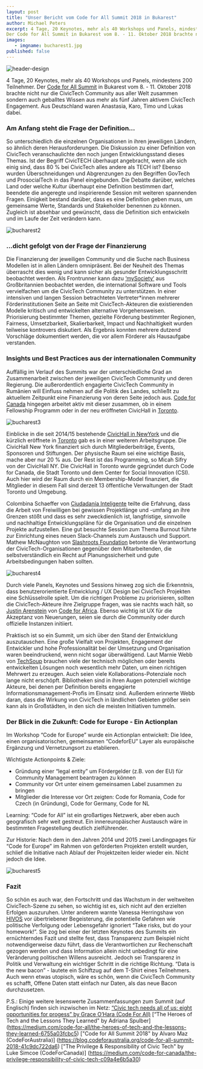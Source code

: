 ```yaml
---
layout: post
title: "Unser Bericht vom Code for All Summit 2018 in Bukarest"
author: Michael Peters
excerpt: 4 Tage, 20 Keynotes, mehr als 40 Workshops und Panels, mindestens 200 Teilnehmer.
Der Code for All Summit in Bukarest vom 8. - 11. Oktober 2018 brachte nicht nur die CivicTech Community aus aller Welt zusammen sondern auch geballtes Wissen aus mehr als fünf Jahren aktivem CivicTech Engagement. Aus Deutschland waren Anastasia, Karo, Timo und Lukas dabei.
images:
   - imgname: bucharest1.jpg
published: false
---
```

![header-design](/assets/blog/bucharest1.JPG)

4 Tage, 20 Keynotes, mehr als 40 Workshops und Panels, mindestens 200 Teilnehmer.
Der [Code for All Summit](https://heroesoftech.com) in Bukarest vom 8. - 11. Oktober 2018 brachte nicht nur die CivicTech Community aus aller Welt zusammen sondern auch geballtes Wissen aus mehr als fünf Jahren aktivem CivicTech Engagement. Aus Deutschland waren Anastasia, Karo, Timo und Lukas dabei.

### Am Anfang steht die Frage der Definition...

So unterschiedlich die einzelnen Organisationen in ihren jeweiligen Ländern, so ähnlich deren Herausforderungen. Die Diskussion zu einer Definition von CivicTech veranschaulichte den noch jungen Entwicklungsstand dieses Themas. Ist der Begriff CivicTECH überhaupt angebracht, wenn alle sich einig sind, dass 80 % bei CivicTech alles andere als TECH ist? Ebenso wurden Überschneidungen und Abgrenzungen zu den Begriffen GovTech und ProsocialTech in das Panel eingebunden. Die Debatte darüber, welches Land oder welche Kultur überhaupt eine Definition bestimmen darf, beendete die angeregte und inspirierende Session mit weiteren spannenden Fragen. Einigkeit bestand darüber, dass es eine Definition geben muss, um gemeinsame Werte, Standards und Stakeholder benennen zu können. Zugleich ist absehbar und gewünscht, dass die Definition sich entwickeln und im Laufe der Zeit verändern kann.

![bucharest2](/assets/blog/bucharest2.jpeg)

### ...dicht gefolgt von der Frage der Finanzierung

Die Finanzierung der jeweiligen Community und die Suche nach Business Modellen ist in allen Ländern omnipräsent. Bei der Neuheit des Themas überrascht dies wenig und kann sicher als gesunder Entwicklungsschritt beobachtet werden. Als Frontrunner kann dazu [‘mySociety’](https://www.mysociety.org/) aus Großbritannien beobachtet werden, die international Software und Tools vervielfachen um die CivicTech Community zu unterstützen.
In einer intensiven und langen Session betrachteten Vertreter*innen mehrerer Förderinstitutionen Seite an Seite mit CivicTech-Akteuren die existierenden Modelle kritisch und entwickelten alternative Vorgehensweisen. Priorisierung bestimmter Themen, gezielte Förderung bestimmter Regionen, Fairness, Umsetzbarkeit, Skalierbarkeit, Impact und Nachhaltigkeit wurden teilweise kontrovers diskutiert. Als Ergebnis konnten mehrere dutzend Vorschläge dokumentiert werden, die vor allem Förderer als Hausaufgabe verstanden.

### Insights und Best Practices aus der internationalen Community
Auffällig im Verlauf des Summits war der unterschiedliche Grad an Zusammenarbeit zwischen der jeweiligen CivicTech Community und deren Regierung. Die außerordentlich engagierte CivicTech Community in Rumänien will Einfluss nehmen auf die Politik des Landes, schließt zu aktuellem Zeitpunkt eine Finanzierung von deren Seite jedoch aus. [Code for Canada](https://codefor.ca) hingegen arbeitet aktiv mit dieser zusammen, ob in einem Fellowship Programm oder in der neu eröffneten CivicHall in [Toronto](https://civichallto.ca/).

![bucharest3](/assets/blog/bucharest3.JPG)

Einblicke in die seit 2014/15 bestehende [CivicHall in NewYork](https://civichall.org/) und die kürzlich eröffnete in [Toronto](https://civichallto.ca/) gab es in einer weiteren Arbeitsgruppe. Die CivicHall New York finanziert sich durch Mitgliederbeiträge, Events, Sponsoren und Stiftungen. Der physische Raum sei eine wichtige Basis, mache aber nur 20 % aus. Der Rest ist das Programming, so Micah Sifry von der CivicHall NY. Die CivicHall in Toronto wurde gegründet durch Code for Canada, die Stadt Toronto und dem Center for Social Innovation (CSI). Auch hier wird der Raum durch ein Membership-Model finanziert, die Mitglieder in diesem Fall sind derzeit 13 öffentliche Verwaltungen der Stadt Toronto und Umgebung.

Colombina Schaeffer von [Ciudadanía Inteligente](https://ciudadanointeligente.org/index-en/) teilte die Erfahrung, dass die Arbeit von Freiwilligen bei gewissen Projektlänge und -umfang an ihre Grenzen stößt und dass es sehr zweckdienlich ist, langfristige, sinnvolle und nachhaltige Entwicklungspläne für die Organisation und die einzelnen Projekte aufzustellen.
Eine gut besuchte Session zum Thema Burnout führte zur Einrichtung eines neuen Slack-Channels zum Austausch und Support. Mathew McNaughton von [Slashroots Foundation](https://www.slashroots.org/) betonte die Verantwortung der CivicTech-Organisationen gegenüber dem Mitarbeitenden, die selbstverständlich ein Recht auf Planungssicherheit und gute Arbeitsbedingungen haben sollten.

![bucharest4](/assets/blog/bucharest4.JPG)

Durch viele Panels, Keynotes und Sessions hinweg zog sich die Erkenntnis, dass benutzerorientierte Entwicklung / UX Design bei CivicTech Projekten eine Schlüsselrolle spielt. Um die richtigen Probleme zu priorisieren, sollten die CivicTech-Akteure ihre Zielgruppe fragen, was sie nachts wach hält, so [Justin Arenstein](https://twitter.com/justinarenstein) von [Code for Africa](https://codeforafrica.org/). Ebenso wichtig ist UX für die Akzeptanz von Neuerungen, seien sie durch die Community oder durch offizielle Instanzen initiiert.

Praktisch ist so ein Summit, um sich über den Stand der Entwicklung auszutauschen. Eine große Vielfalt von Projekten, Engagement der Entwickler und hohe Professionalität bei der Umsetzung und Organisation waren beeindruckend, wenn nicht sogar überwältigend. Laut Marnie Webb von [TechSoup](https://www.techsoup.org/) brauchen viele der technisch möglichen oder bereits entwickelten Lösungen noch wesentlich mehr Daten, um einen richtigen Mehrwert zu erzeugen. Auch seien viele Kollaborations-Potenziale noch lange nicht erschöpft. Bibliotheken sind in ihren Augen potenziell wichtige Akteure, bei denen per Definition bereits engagierte Informationsmanagement-Profis im Einsatz sind. Außerdem erinnerte Webb daran, dass die Wirkung von CivicTech in ländlichen Gebieten größer sein kann als in Großstädten, in den sich die meisten Initiativen tummeln.

### Der Blick in die Zukunft: Code for Europe - Ein Actionplan
Im Workshop “Code for Europe” wurde ein Actionplan entwickelt: Die Idee, einen organisatorischen, gemeinsamen “CodeforEU” Layer als europäische Ergänzung und Vernetzungsort zu etablieren.

Wichtigste Actionpoints & Ziele:

  * Gründung einer “legal entity” um Fördergelder (z.B. von der EU) für Community Management beantragen zu können
  * Community vor Ort unter einem gemeinsamen Label zusammen zu bringen
  * Mitglieder die Interesse vor Ort zeigten: Code for Romania, Code for Czech (in Gründung), Code for Germany, Code for NL

Learning:
“Code for All” ist ein großartiges Netzwerk, aber eben auch geografisch sehr weit gestreut. Ein innereuropäischer Austausch wäre in bestimmten Fragestellung deutlich zielführender.

Zur Historie: Nach dem in den Jahren 2014 und 2015 zwei Landingpages für “Code for Europe” im Rahmen von geförderten Projekten erstellt wurden, schlief die Initiative nach Ablauf der Projektzeiten leider wieder ein. Nicht jedoch die Idee.

![bucharest5](/assets/blog/bucharest5.jpg)


### Fazit

So schön es auch war, den Fortschritt und das Wachstum in der weltweiten CivicTech-Szene zu sehen, so wichtig ist es, sich nicht auf den erzielten Erfolgen auszuruhen. Unter anderem warnte Vanessa Herringshaw von [HIVOS](https://hivos.org/) vor übertriebener Begeisterung, die potentielle Gefahren wie politische Verfolgung oder Lebensgefahr ignoriert “Take risks, but do your homework!”. Sie zog bei einer der letzten Keynotes des Summits ein ernüchterndes Fazit und stellte fest, dass Transparenz zum Beispiel nicht notwendigerweise dazu führt, dass die Verantwortlichen zur Rechenschaft gezogen werden und dass Information allein nicht unbedingt für eine Veränderung politischen Willens ausreicht. Jedoch sei Transparenz in Politik und Verwaltung ein wichtiger Schritt in die richtige Richtung.
“Data is the new bacon” - lautete ein Schiftzug auf dem T-Shirt eines Teilnehmers. Auch wenn etwas utopisch, wäre es schön, wenn die CivicTech Community es schafft, Offene Daten statt einfach nur Daten, als das neue Bacon durchzusetzen.

P.S.:
Einige weitere lesenswerte Zusammenfassungen zum Summit (auf Englisch) finden sich inzwischen im Netz:
[“Civic tech needs all of us: eight opportunities for progess” by Grace O’Hara (Code For All)](https://medium.com/code-for-all/civic-tech-needs-all-of-us-eight-opportunities-for-progress-a803bfcd3110)
[“The Heroes of Tech and the Lessons They Learned" by Adriana Spulber]
(https://medium.com/code-for-all/the-heroes-of-tech-and-the-lessons-they-learned-6755a03fcbc5)
["Code for All Summit 2018" by Alvaro Maz (CodeForAustralia)]
(https://blog.codeforaustralia.org/code-for-all-summit-2018-41c9dc722da6)
["The Privilege & Responsibility of Civic Tech" by Luke Simcoe (CodeForCanada)]
(https://medium.com/code-for-canada/the-privilege-responsibility-of-civic-tech-c09a4e6b5a30)
